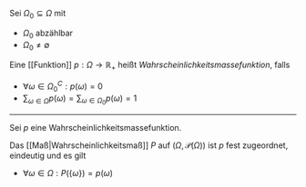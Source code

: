 Sei $\Omega_0 \subseteq \Omega$  mit
- $\Omega_0$ abzählbar
- $\Omega_0 \ne \emptyset$

Eine [[Funktion]] $p : \Omega \to \mathbb{R}_+$ heißt *Wahrscheinlichkeitsmassefunktion*, falls
- $\forall \omega \in \Omega_0^C : p(\omega) = 0$
- $\sum_{\omega \in \Omega} p(\omega) = \sum_{\omega \in \Omega_0} p(\omega) = 1$

---

Sei $p$ eine Wahrscheinlichkeitsmassefunktion.

Das [[Maß|Wahrscheinlichkeitsmaß]] $P$ auf $(\Omega, \mathcal{P}(\Omega))$ ist $p$ fest zugeordnet, eindeutig und es gilt
- $\forall \omega \in \Omega : P(\{ \omega \}) = p(\omega)$